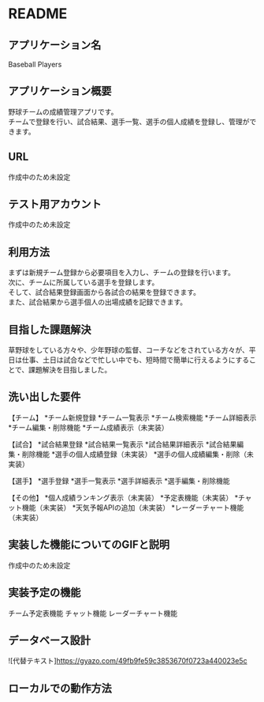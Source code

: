 # README

## アプリケーション名
Baseball Players

## アプリケーション概要
野球チームの成績管理アプリです。  
チームで登録を行い、試合結果、選手一覧、選手の個人成績を登録し、管理ができます。

## URL
作成中のため未設定

## テスト用アカウント
作成中のため未設定

## 利用方法
まずは新規チーム登録から必要項目を入力し、チームの登録を行います。  
次に、チームに所属している選手を登録します。  
そして、試合結果登録画面から各試合の結果を登録できます。  
また、試合結果から選手個人の出場成績を記録できます。
 
## 目指した課題解決
草野球をしている方々や、少年野球の監督、コーチなどをされている方々が、平日は仕事、土日は試合などで忙しい中でも、短時間で簡単に行えるようにすることで、課題解決を目指しました。

## 洗い出した要件
【チーム】
*チーム新規登録
*チーム一覧表示
*チーム検索機能
*チーム詳細表示
*チーム編集・削除機能
*チーム成績表示（未実装） 
 
【試合】
*試合結果登録
*試合結果一覧表示
*試合結果詳細表示
*試合結果編集・削除機能
*選手の個人成績登録（未実装）
*選手の個人成績編集・削除（未実装）

【選手】
*選手登録
*選手一覧表示
*選手詳細表示
*選手編集・削除機能
 
【その他】
*個人成績ランキング表示（未実装）
*予定表機能（未実装）
*チャット機能（未実装）
*天気予報APIの追加（未実装）
*レーダーチャート機能（未実装）


## 実装した機能についてのGIFと説明
 作成中のため未設定

## 実装予定の機能
 チーム予定表機能
 チャット機能
 レーダーチャート機能

## データベース設計
![代替テキスト]https://gyazo.com/49fb9fe59c3853670f0723a440023e5c

## ローカルでの動作方法
 